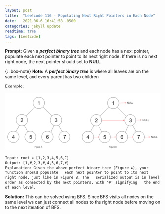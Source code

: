 ```yaml
---
layout: post
title:  "Leetcode 116 - Populating Next Right Pointers in Each Node"
date:   2021-06-6 16:41:58 -0500
categories: jekyll update
readtime: true
tags: [Leetcode]
---
```

**Prompt:** Given a ***perfect binary tree*** and each node has a next pointer, populate each next pointer to point to its next right node. If there is no next right node, the next pointer should set to **NULL**.

{: .box-note}
**Note:** A ***perfect binary tree*** is where all leaves are on the same level, and every parent has two children.

Example:

![Right Pointer Example](../assets/img/right-pointer-example.png)
~~~
Input: root = [1,2,3,4,5,6,7]
Output: [1,#,2,3,#,4,5,6,7,#]
Explanation: Given the above perfect binary tree (Figure A), your function should populate   each next pointer to point to its next right node, just like in Figure B. The   serialized output is in level order as connected by the next pointers, with '#' signifying   the end of each level.
~~~

**Solution:** This can be solved using BFS. Since BFS visits all nodes on the same level we can just connect all nodes to the right node before moving on to the next iteration of BFS.

